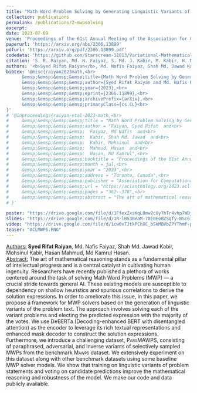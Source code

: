 ```yaml
---
title: "Math Word Problem Solving by Generating Linguistic Variants of Problem Statements"
collection: publications
permalink: /publications/2-mwpsolving
excerpt: 
date: 2023-07-09
venue: 'Proceedings of the 61st Annual Meeting of the Association for Computational Linguistics (Volume 4: Student Research Workshop)'
paperurl: 'https://arxiv.org/abs/2306.13899'
pdfurl: 'https://arxiv.org/pdf/2306.13899.pdf'
codedata: 'https://github.com/Starscream-11813/Variational-Mathematical-Reasoning'
citation: 'S. R. Raiyan, Md. N. Faiyaz, S. Md. J. Kabir, M. Kabir, H. Mahmud, and M. K. Hasan, “Math Word Problem Solving by Generating Linguistic Variants of Problem Statements,” arXiv preprint arXiv:2306.13899, 2023.'
authors: '<b>Syed Rifat Raiyan</b>, Md. Nafis Faiyaz, Shah Md. Jawad Kabir, Mohsinul Kabir, Hasan Mahmud, Md Kamrul Hasan.'
bibtex: '@misc{raiyan2023math,<br>
      &emsp;&emsp;&emsp;&emsp;title={Math Word Problem Solving by Generating Linguistic Variants of Problem Statements},<br> 
      &emsp;&emsp;&emsp;&emsp;author={Syed Rifat Raiyan and Md. Nafis Faiyaz and Shah Md. Jawad Kabir and Mohsinul Kabir and Hasan Mahmud and Md Kamrul Hasan},<br>
      &emsp;&emsp;&emsp;&emsp;year={2023},<br>
      &emsp;&emsp;&emsp;&emsp;eprint={2306.13899},<br>
      &emsp;&emsp;&emsp;&emsp;archivePrefix={arXiv},<br>
      &emsp;&emsp;&emsp;&emsp;primaryClass={cs.CL}<br>
}'
# '@inproceedings{raiyan-etal-2023-math,<br>
#     &emsp;&emsp;&emsp;&emsp;title = "Math Word Problem Solving by Generating Linguistic Variants of Problem Statements",<br>
#     &emsp;&emsp;&emsp;&emsp;author = "Raiyan, Syed Rifat  and<br>
#     &emsp;&emsp;&emsp;&emsp;  Faiyaz, Md Nafis  and<br>
#     &emsp;&emsp;&emsp;&emsp;  Kabir, Shah Md. Jawad  and<br>
#     &emsp;&emsp;&emsp;&emsp;  Kabir, Mohsinul  and<br>
#     &emsp;&emsp;&emsp;&emsp;  Mahmud, Hasan  and<br>
#     &emsp;&emsp;&emsp;&emsp;  Hasan, Md Kamrul",<br>
#     &emsp;&emsp;&emsp;&emsp;booktitle = "Proceedings of the 61st Annual Meeting of the Association for Computational Linguistics (Volume 4: Student Research Workshop)",<br>
#     &emsp;&emsp;&emsp;&emsp;month = jul,<br>
#     &emsp;&emsp;&emsp;&emsp;year = "2023",<br>
#     &emsp;&emsp;&emsp;&emsp;address = "Toronto, Canada",<br>
#     &emsp;&emsp;&emsp;&emsp;publisher = "Association for Computational Linguistics",<br>
#     &emsp;&emsp;&emsp;&emsp;url = "https://aclanthology.org/2023.acl-srw.49",<br>
#     &emsp;&emsp;&emsp;&emsp;pages = "362--378",<br>
#     &emsp;&emsp;&emsp;&emsp;abstract = "The art of mathematical reasoning stands as a fundamental pillar of intellectual progress and is a central catalyst in cultivating human ingenuity. Researchers have recently published a plethora of works centered around the task of solving Math Word Problems (MWP) {---} a crucial stride towards general AI. These existing models are susceptible to dependency on shallow heuristics and spurious correlations to derive the solution expressions. In order to ameliorate this issue, in this paper, we propose a framework for MWP solvers based on the generation of linguistic variants of the problem text. The approach involves solving each of the variant problems and electing the predicted expression with the majority of the votes. We use DeBERTa (Decoding-enhanced BERT with disentangled attention) as the encoder to leverage its rich textual representations and enhanced mask decoder to construct the solution expressions. Furthermore, we introduce a challenging dataset, ParaMAWPS, consisting of paraphrased, adversarial, and inverse variants of selectively sampled MWPs from the benchmark Mawps dataset. We extensively experiment on this dataset along with other benchmark datasets using some baseline MWP solver models. We show that training on linguistic variants of problem statements and voting on candidate predictions improve the mathematical reasoning and robustness of the model. We make our code and data publicly available.",<br>
# }'

poster: "https://drive.google.com/file/d/1FfexZxsKqL0mw2cUy7hTr4vhp7WBjhRW/view?usp=sharing"
slides: "https://drive.google.com/file/d/1R-lB53BeaM-7XE0EoBZ5qfy-BSc61gup/view?usp=sharing"
video: "https://drive.google.com/file/d/1cw0vTJtkPChXC_bSkMBVbZPYThmf-p_5/view?usp=sharing"
teaser: "ACLMWP5.PNG"
---
```

<u>Authors:</u> **Syed Rifat Raiyan**, Md. Nafis Faiyaz, Shah Md. Jawad Kabir, Mohsinul Kabir, Hasan Mahmud, Md Kamrul Hasan.
<br>
<u>Abstract:</u> The art of mathematical reasoning stands as a
fundamental pillar of intellectual progress and
is a central catalyst in cultivating human ingenuity. Researchers have recently published
a plethora of works centered around the task
of solving Math Word Problems (MWP) — a
crucial stride towards general AI. These existing models are susceptible to dependency on
shallow heuristics and spurious correlations to
derive the solution expressions. In order to
ameliorate this issue, in this paper, we propose a framework for MWP solvers based
on the generation of linguistic variants of the
problem text. The approach involves solving
each of the variant problems and electing the
predicted expression with the majority of the
votes. We use DeBERTa (Decoding-enhanced
BERT with disentangled attention) as the encoder to leverage its rich textual representations and enhanced mask decoder to construct
the solution expressions. Furthermore, we introduce a challenging dataset, <span style="font-variant:small-caps;">ParaMAWPS</span>,
consisting of paraphrased, adversarial, and inverse variants of selectively sampled MWPs
from the benchmark <span style="font-variant:small-caps;">Mawps</span> dataset. We extensively experiment on this dataset along with
other benchmark datasets using some baseline
MWP solver models. We show that training on
linguistic variants of problem statements and
voting on candidate predictions improve the
mathematical reasoning and robustness of the
model. We make our code and data publicly
available.
<br>
<!-- [[PDF]](https://arxiv.org/ftp/arxiv/papers/2305/2305.06595.pdf) [[Code/Data]](https://github.com/mohsinulkabir14/BanglaBook) -->